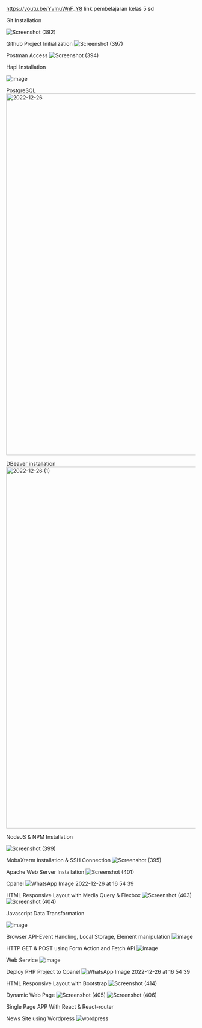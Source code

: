 https://youtu.be/YvInuWnF_Y8 link pembelajaran kelas 5 sd

Git Installation

![Screenshot (392)](https://user-images.githubusercontent.com/101171711/208720415-657ba942-d043-4aea-96c5-1453485e313a.png)

Github Project Initialization
![Screenshot (397)](https://user-images.githubusercontent.com/101171711/208720712-e28c2b36-ba6e-4d8f-95bd-eb67f061b970.png)

Postman Access
![Screenshot (394)](https://user-images.githubusercontent.com/101171711/208720818-58cb0bf3-760e-4dac-9e3c-fb6de9335e53.png)

Hapi Installation

![image](https://user-images.githubusercontent.com/101171711/208721020-026c6ede-3640-4826-bb32-40e25434e308.png)

 PostgreSQL
<img width="960" alt="2022-12-26" src="https://user-images.githubusercontent.com/101171711/209554487-47e15a0a-49cd-409d-8a62-946e6f86e063.png">


DBeaver installation 
<img width="960" alt="2022-12-26 (1)" src="https://user-images.githubusercontent.com/101171711/209555120-3e3d7a5a-1e9f-41ce-8f7f-3246cc8c80b5.png">


NodeJS & NPM Installation

![Screenshot (399)](https://user-images.githubusercontent.com/101171711/208721657-c98468f3-1f71-4431-8254-b5c849150bfd.png)

MobaXterm installation & SSH Connection
![Screenshot (395)](https://user-images.githubusercontent.com/101171711/208721813-db4d1980-528f-416c-92ce-dd0c0c0f77ef.png)

Apache Web Server Installation
![Screenshot (401)](https://user-images.githubusercontent.com/101171711/208722322-7f7b404e-2ff9-4109-b5e2-226dd6342c26.png)

Cpanel
![WhatsApp Image 2022-12-26 at 16 54 39](https://user-images.githubusercontent.com/101171711/209555244-9a0919ad-dbb6-4ecd-af65-bda6b4a0cc74.jpeg)


HTML Responsive Layout with Media Query & Flexbox
![Screenshot (403)](https://user-images.githubusercontent.com/101171711/208723284-1d1f1e1d-e045-4145-9d4f-14ccce5b1141.png)
![Screenshot (404)](https://user-images.githubusercontent.com/101171711/208723305-7767d627-ecef-490b-99c3-c895d8f65bf0.png)

Javascript Data Transformation

![image](https://user-images.githubusercontent.com/101171711/208723708-febbcbf5-8bf0-497c-905a-b6b62dc05512.png)

Browser API-Event Handling, Local Storage, Element manipulation
![image](https://user-images.githubusercontent.com/101171711/208723884-bad68c15-3979-4043-b37d-309e0f6264dc.png)

HTTP GET & POST using Form Action and Fetch API
![image](https://user-images.githubusercontent.com/101171711/208724025-ff1383c1-8d48-459a-9630-cb8e7ef2a53b.png)

Web Service 
![image](https://user-images.githubusercontent.com/101171711/208724091-069f9eb1-e81b-45e4-b0a1-086b14bc9c0a.png)

Deploy PHP Project to Cpanel
![WhatsApp Image 2022-12-26 at 16 54 39](https://user-images.githubusercontent.com/101171711/209553661-f1cd151f-221f-4d4d-96ef-93b560735633.jpeg)


HTML Responsive Layout with Bootstrap
![Screenshot (414)](https://user-images.githubusercontent.com/101171711/209553954-8aeac55d-bf87-4466-82c7-a7ddc7034cee.png)



Dynamic Web Page 
![Screenshot (405)](https://user-images.githubusercontent.com/101171711/208724900-52831b0e-0a91-4aea-a17b-839a279d6496.png)
![Screenshot (406)](https://user-images.githubusercontent.com/101171711/208724915-a3cf2dc2-b8fa-4677-8283-fa488c31065c.png)

Single Page APP With React & React-router

News Site using Wordpress
![wordpress](https://user-images.githubusercontent.com/101171711/209555896-693e0af0-7094-4559-803a-ec35387f4e58.jpg)




